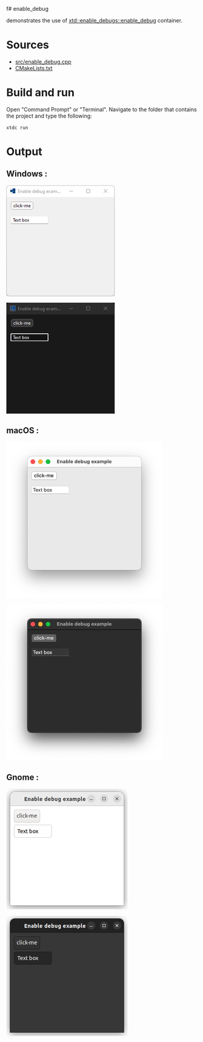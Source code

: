 f# enable_debug

demonstrates the use of [xtd::enable_debugs::enable_debug](https://codedocs.xyz/gammasoft71/xtd/classxtd_1_1forms_1_1enable__debug.html) container.

# Sources

* [src/enable_debug.cpp](src/enable_debug.cpp)
* [CMakeLists.txt](CMakeLists.txt)

# Build and run

Open "Command Prompt" or "Terminal". Navigate to the folder that contains the project and type the following:

```shell
xtdc run
```

# Output

## Windows :

![Screenshot](../../../../docs/pictures/examples/enable_debug_w.png)

![Screenshot](../../../../docs/pictures/examples/enable_debug_wd.png)

## macOS :

![Screenshot](../../../../docs/pictures/examples/enable_debug_m.png)

![Screenshot](../../../../docs/pictures/examples/enable_debug_md.png)

## Gnome :

![Screenshot](../../../../docs/pictures/examples/enable_debug_g.png)

![Screenshot](../../../../docs/pictures/examples/enable_debug_gd.png)
